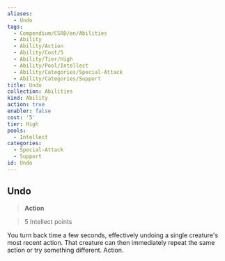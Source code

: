 ```yaml
---
aliases:
  - Undo
tags:
  - Compendium/CSRD/en/Abilities
  - Ability
  - Ability/Action
  - Ability/Cost/5
  - Ability/Tier/High
  - Ability/Pool/Intellect
  - Ability/Categories/Special-Attack
  - Ability/Categories/Support
title: Undo
collection: Abilities
kind: Ability
action: true
enabler: false
cost: '5'
tier: High
pools:
  - Intellect
categories:
  - Special-Attack
  - Support
id: Undo
---
```

## Undo    
>**Action**    
>5 Intellect points  
    
You turn back time a few seconds, effectively undoing a single creature's most recent action. That creature can then immediately repeat the same action or try something different. Action.
